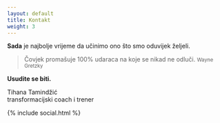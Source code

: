 ```yaml
---
layout: default
title: Kontakt
weight: 3
---
```


**Sada** je najbolje vrijeme da učinimo ono što smo oduvijek željeli.

> Čovjek promašuje 100% udaraca na koje se nikad ne odluči. <small>Wayne Gretzky</small>

**Usudite se biti.**

Tihana Tamindžić<br>
transformacijski coach i trener

{% include social.html %}
